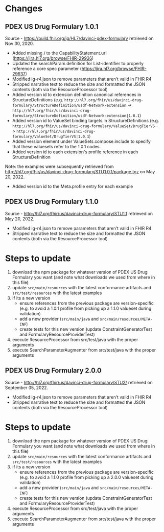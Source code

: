 # Changes 

## PDEX US Drug Formulary 1.0.1
Source - https://build.fhir.org/ig/HL7/davinci-pdex-formulary retrieved on Nov 30, 2020.
- Added missing / to the CapabilityStatement.url (https://jira.hl7.org/browse/FHIR-29936)
- Updated the searchParam.definition for List-identifier to properly reference a core spec parameter (https://jira.hl7.org/browse/FHIR-29937)
- Modified ig-r4.json to remove parameters that aren't valid in FHIR R4
- Stripped narrative text to reduce the size and formatted the JSON contents (both via the ResourceProcessor tool)
- Added version id to extension definition canonical references in StructureDefinitions (e.g. `http://hl7.org/fhir/us/davinci-drug-formulary/StructureDefinition/usdf-Network-extension` -> `http://hl7.org/fhir/us/davinci-drug-formulary/StructureDefinition/usdf-Network-extension|1.0.1`)
- Added version id to ValueSet binding targets in StructureDefinitions (e.g. `http://hl7.org/fhir/us/davinci-drug-formulary/ValueSet/DrugTierVS` -> `http://hl7.org/fhir/us/davinci-drug-formulary/ValueSet/DrugTierVS|1.0.1`)
- Added version element under ValueSets.compose.include to specify that these valuesets refer to the 1.0.1 codes.
- Added version id to each extension's profile reference in each StructureDefinition

Note: the examples were subsequently retrieved from http://hl7.org/fhir/us/davinci-drug-formulary/STU1.0.1/package.tgz on May 20, 2022.
- Added version id to the Meta.profile entry for each example

## PDEX US Drug Formulary 1.1.0
Source - http://hl7.org/fhir/us/davinci-drug-formulary/STU1.1 retrieved on May 20, 2022.
- Modified ig-r4.json to remove parameters that aren't valid in FHIR R4
- Stripped narrative text to reduce the size and formatted the JSON contents (both via the ResourceProcessor tool)

# Steps to update
1. download the npm package for whatever version of PDEX US Drug Formulary you want (and note what downloads we used from where in this file)
2. update `src/main/resources` with the latest conformance artifacts and `src/test/resources` with the latest examples
3. if its a new version
   - ensure references from the previous package are version-specific (e.g. to avoid a 1.0.1 profile from picking up a 1.1.0 valueset during validation)
   - add a new provider (`src/main/java` and `src/main/resources/META-INF`)
   - create tests for this new version (update ConstraintGeneratorTest and FormularyResourceProviderTest)
4. execute ResourceProcessor from src/test/java with the proper arguments
5. execute SearchParameterAugmenter from src/test/java with the proper arguments

## PDEX US Drug Formulary 2.0.0
Source - http://hl7.org/fhir/us/davinci-drug-formulary/STU2/ retrieved on September 05, 2022.
- Modified ig-r4.json to remove parameters that aren't valid in FHIR R4
- Stripped narrative text to reduce the size and formatted the JSON contents (both via the ResourceProcessor tool)

# Steps to update
1. download the npm package for whatever version of PDEX US Drug Formulary you want (and note what downloads we used from where in this file)
2. update `src/main/resources` with the latest conformance artifacts and `src/test/resources` with the latest examples
3. if its a new version
   - ensure references from the previous package are version-specific (e.g. to avoid a 1.1.0 profile from picking up a 2.0.0 valueset during validation)
   - add a new provider (`src/main/java` and `src/main/resources/META-INF`)
   - create tests for this new version (update ConstraintGeneratorTest and FormularyResourceProviderTest)
4. execute ResourceProcessor from src/test/java with the proper arguments
5. execute SearchParameterAugmenter from src/test/java with the proper arguments